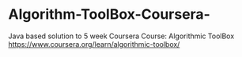 # Algorithm-ToolBox-Coursera-
Java based solution to 5 week Coursera Course: Algorithmic ToolBox  
https://www.coursera.org/learn/algorithmic-toolbox/
